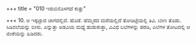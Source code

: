 +++
title = "010 ಇರುಬಿನೊಳಗದೆ ಕುತ್ತು"

+++
10. ಆ ಇಕ್ಕಟ್ಟಾದ ಜಾಗದಲ್ಲಿದೆ.  ಹೊಡೆ. ಹೆಮ್ಮರದ ಮರೆಯಲ್ಲಿದೆ ತೋಡಿಟ್ಟೆಯಲ್ಲಿ ತಿವಿ. ಬಾಣ ತೊಡು. ಸಿಡಿವಲೆಯನ್ನು ಬೀಸು. ಎನ್ನುತ್ತಾ ಅಡವಿಯ ಮಧ್ಯೆ ಹುಡುಕುತ್ತಾ, ವಿವಿಧ ಬಲೆಗಳನ್ನು ಹರಡಿ, ಎಲೆಗಳ ತೋಟದಲ್ಲಿ ಆ ಜಿಂಕೆಯನ್ನು ಹಿಡಿದರು.